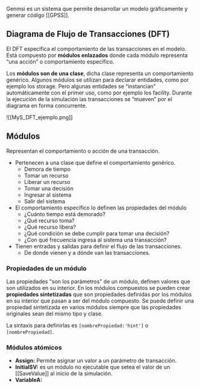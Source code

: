 Genmsi es un sistema que permite desarrollar un modelo gráficamente y generar código
[[GPSS]].

## Diagrama de Flujo de Transacciones (DFT)
El DFT especifica el comportamiento de las transacciones en el modelo. Está compuesto por **módulos enlazados** donde cada módulo representa “una acción” o comportamiento específico. 

Los **módulos son de una clase**, dicha clase representa un comportamiento genérico. Algunos módulos se utilizan para declarar entidades, como por ejemplo los storage. Pero algunas entidades se “instancian” automáticamente con el primer uso, como por ejemplo los facility. Durante la ejecución de la simulación las transacciones se “mueven” por el diagrama en forma concurrente.

![[MyS_DFT_ejemplo.png]]

## Módulos
Representan el comportamiento o acción de una transacción. 
- Pertenecen a una clase que define el comportamiento genérico. 
	- Demora de tiempo 
	- Tomar un recurso 
	- Liberar un recurso 
	- Tomar una decisión 
	- Ingresar al sistema 
	- Salir del sistema 
- El comportamiento específico lo definen las propiedades del módulo 
	- ¿Cuánto tiempo está demorado? 
	- ¿Qué recurso toma? 
	- ¿Qué recurso libera? 
	- ¿Qué condición se debe cumplir para tomar una decisión? 
	- ¿Con qué frecuencia ingresa al sistema una transacción? 
- Tienen entradas y salidas para definir el flujo de las transacciones. 
	- De donde vienen y a dónde van las transacciones.

### Propiedades de un módulo
Las propiedades "son los parámetros" de un módulo, definen valores que son utilizados en su interior. En los módulos compuestos se pueden crear **propiedades sintetizadas** que son propiedades definidas por los módulos en su interior que pasan a ser del módulo compuesto. Se puede definir una propiedad sintetizada en varios módulos siempre que las propiedades originales sean del mismo tipo y clase.

La sintaxis para definirlas es ``[nombrePropiedad:'hint']`` o ``[nombrePropiedad]``.

### Módulos atómicos
- **Assign:** Permite asignar un valor a un parámetro de transacción.
- **InitialSV:** es un módulo no ejecutable que setea el valor de un [[SaveValue]] al inicio de la simulación.
- **VariableA:**
